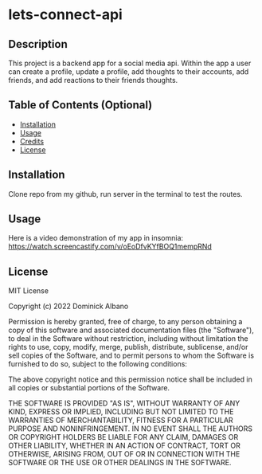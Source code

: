 # lets-connect-api

## Description

This project is a backend app for a social media api.  Within the app a user can create a profile, update a profile, add thoughts to their accounts, add friends, and add reactions to their friends thoughts.

## Table of Contents (Optional)


- [Installation](#installation)
- [Usage](#usage)
- [Credits](#credits)
- [License](#license)

## Installation

Clone repo from my github, run server in the terminal to test the routes.

## Usage

Here is a video demonstration of my app in insomnia:
https://watch.screencastify.com/v/oEoDfvKYfBOQ1mempRNd


## License

MIT License

Copyright (c) 2022 Dominick Albano

Permission is hereby granted, free of charge, to any person obtaining a copy
of this software and associated documentation files (the "Software"), to deal
in the Software without restriction, including without limitation the rights
to use, copy, modify, merge, publish, distribute, sublicense, and/or sell
copies of the Software, and to permit persons to whom the Software is
furnished to do so, subject to the following conditions:

The above copyright notice and this permission notice shall be included in all
copies or substantial portions of the Software.

THE SOFTWARE IS PROVIDED "AS IS", WITHOUT WARRANTY OF ANY KIND, EXPRESS OR
IMPLIED, INCLUDING BUT NOT LIMITED TO THE WARRANTIES OF MERCHANTABILITY,
FITNESS FOR A PARTICULAR PURPOSE AND NONINFRINGEMENT. IN NO EVENT SHALL THE
AUTHORS OR COPYRIGHT HOLDERS BE LIABLE FOR ANY CLAIM, DAMAGES OR OTHER
LIABILITY, WHETHER IN AN ACTION OF CONTRACT, TORT OR OTHERWISE, ARISING FROM,
OUT OF OR IN CONNECTION WITH THE SOFTWARE OR THE USE OR OTHER DEALINGS IN THE
SOFTWARE.
